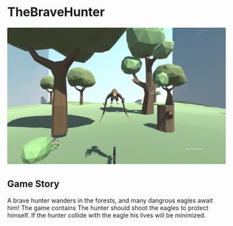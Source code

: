 # TheBraveHunter

![The Brave Hunter](https://raw.githubusercontent.com/Thawab-alkhiami/TheBraveHunter/main/Assets/Images/Screenshot%202022-06-26%20at%2019.58.58.png)

## Game Story
A brave hunter wanders in the forests, and many dangrous eagles await him!
The game contains 
The hunter should shoot the eagles to protect himself. If the hunter collide with the eagle his lives will be minimized.
